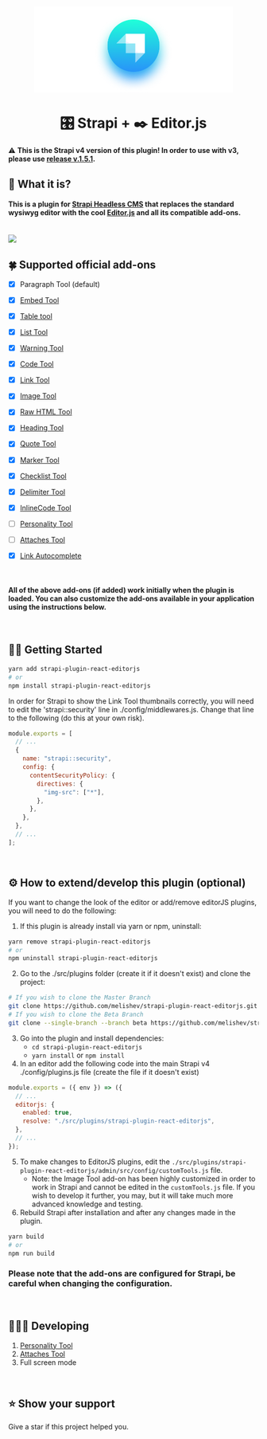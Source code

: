 <div align="center">
    <img alt="Logo" src="https://github.com/melishev/strapi-plugin-editor-js/blob/master/.github/assets/strapi-plugin-editorjs.png" width="400px">
</div>

<h1 align="center">🎛 Strapi + ✒️ Editor.js</h1>

⚠️ **This is the Strapi v4 version of this plugin! In order to use with v3, please use [release v.1.5.1](https://github.com/melishev/strapi-plugin-react-editorjs/releases/tag/v1.5.1).**

## 🙉 What it is?

#### This is a plugin for [Strapi Headless CMS](https://strapi.io) that replaces the standard wysiwyg editor with the cool [Editor.js](https://editorjs.io) and all its compatible add-ons.

<br>

<img src="https://github.com/melishev/strapi-plugin-editor-js/blob/master/.github/assets/strapi-plugin-editorjs.gif">
<br>

## 🍀 Supported official add-ons

- [x] Paragraph Tool (default)
- [x] [Embed Tool](https://github.com/editor-js/embed)
- [x] [Table tool](https://github.com/editor-js/table)
- [x] [List Tool](https://github.com/editor-js/list)
- [x] [Warning Tool](https://github.com/editor-js/warning)
- [x] [Code Tool](https://github.com/editor-js/code)
- [x] [Link Tool](https://github.com/editor-js/link)
- [x] [Image Tool](https://github.com/editor-js/image)
- [x] [Raw HTML Tool](https://github.com/editor-js/raw)
- [x] [Heading Tool](https://github.com/editor-js/header)
- [x] [Quote Tool](https://github.com/editor-js/quote)
- [x] [Marker Tool](https://github.com/editor-js/marker)
- [x] [Checklist Tool](https://github.com/editor-js/checklist)
- [x] [Delimiter Tool](https://github.com/editor-js/delimiter)
- [x] [InlineCode Tool](https://github.com/editor-js/inline-code)
- [ ] [Personality Tool](https://github.com/editor-js/personality)
- [ ] [Attaches Tool](https://github.com/editor-js/attaches)

- [x] [Link Autocomplete](https://github.com/editor-js/link-autocomplete)

<br>

#### All of the above add-ons (if added) work initially when the plugin is loaded. You can also customize the add-ons available in your application using the instructions below.

<br>

## 🤟🏻 Getting Started

```bash
yarn add strapi-plugin-react-editorjs
# or
npm install strapi-plugin-react-editorjs
```

In order for Strapi to show the Link Tool thumbnails correctly, you will need to edit the 'strapi::security' line in ./config/middlewares.js. Change that line to the following (do this at your own risk).

```js
module.exports = [
  // ...
  {
    name: "strapi::security",
    config: {
      contentSecurityPolicy: {
        directives: {
          "img-src": ["*"],
        },
      },
    },
  },
  // ...
];
```

<br>

## ⚙️ How to extend/develop this plugin (optional)

If you want to change the look of the editor or add/remove editorJS plugins, you will need to do the following:

1. If this plugin is already install via yarn or npm, uninstall:

```bash
yarn remove strapi-plugin-react-editorjs
# or
npm uninstall strapi-plugin-react-editorjs
```

2. Go to the ./src/plugins folder (create it if it doesn't exist) and clone the project:

```bash
# If you wish to clone the Master Branch
git clone https://github.com/melishev/strapi-plugin-react-editorjs.git
# If you wish to clone the Beta Branch
git clone --single-branch --branch beta https://github.com/melishev/strapi-plugin-react-editorjs.git
```

3. Go into the plugin and install dependencies:
   - `cd strapi-plugin-react-editorjs`
   - `yarn install` or `npm install`
4. In an editor add the following code into the main Strapi v4 ./config/plugins.js file (create the file if it doesn't exist)

```js
module.exports = ({ env }) => ({
  // ...
  editorjs: {
    enabled: true,
    resolve: "./src/plugins/strapi-plugin-react-editorjs",
  },
  // ...
});
```

5. To make changes to EditorJS plugins, edit the `./src/plugins/strapi-plugin-react-editorjs/admin/src/config/customTools.js` file.
   - Note: the Image Tool add-on has been highly customized in order to work in Strapi and cannot be edited in the `customTools.js` file. If you wish to develop it further, you may, but it will take much more advanced knowledge and testing.
6. Rebuild Strapi after installation and after any changes made in the plugin.

```bash
yarn build
# or
npm run build
```

### Please note that the add-ons are configured for Strapi, be careful when changing the configuration.

<br>

## 👨🏻‍🏭 Developing

1. [Personality Tool](https://github.com/editor-js/personality)
2. [Attaches Tool](https://github.com/editor-js/attaches)
3. Full screen mode

<br>

## ⭐️ Show your support

Give a star if this project helped you.

